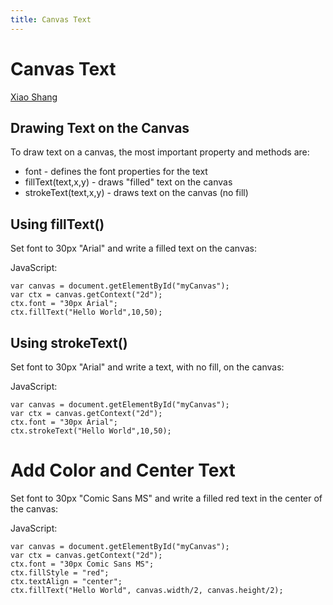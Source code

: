 ```yaml
---
title: Canvas Text
---
```


# Canvas Text

[Xiao Shang](http://ishx.io) 

## Drawing Text on the Canvas

To draw text on a canvas, the most important property and methods are:

- font - defines the font properties for the text
- fillText(text,x,y) - draws "filled" text on the canvas
- strokeText(text,x,y) - draws text on the canvas (no fill)

## Using fillText()

Set font to 30px "Arial" and write a filled text on the canvas:

JavaScript:

```
var canvas = document.getElementById("myCanvas");
var ctx = canvas.getContext("2d");
ctx.font = "30px Arial";
ctx.fillText("Hello World",10,50);
```

## Using strokeText()

Set font to 30px "Arial" and write a text, with no fill, on the canvas:

JavaScript:

```
var canvas = document.getElementById("myCanvas");
var ctx = canvas.getContext("2d");
ctx.font = "30px Arial";
ctx.strokeText("Hello World",10,50);
```

# Add Color and Center Text

Set font to 30px "Comic Sans MS" and write a filled red text in the center of the canvas:

JavaScript:

```
var canvas = document.getElementById("myCanvas");
var ctx = canvas.getContext("2d");
ctx.font = "30px Comic Sans MS";
ctx.fillStyle = "red";
ctx.textAlign = "center";
ctx.fillText("Hello World", canvas.width/2, canvas.height/2);
```
